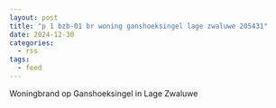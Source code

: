 ```yaml
---
layout: post
title: "p 1 bzb-01 br woning ganshoeksingel lage zwaluwe 205431"
date: 2024-12-30
categories: 
  - rss
tags: 
  - feed
---
```


Woningbrand op Ganshoeksingel in Lage Zwaluwe
